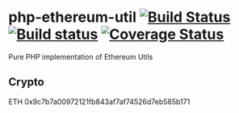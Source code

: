 # php-ethereum-util [![Build Status](https://travis-ci.org/kornrunner/php-ethereum-util.svg?branch=master)](https://travis-ci.org/kornrunner/php-ethereum-util) [![Build status](https://ci.appveyor.com/api/projects/status/d1qm90h668elbtc4/branch/master?svg=true)](https://ci.appveyor.com/project/kornrunner/php-ethereum-util/branch/master) [![Coverage Status](https://coveralls.io/repos/github/kornrunner/php-ethereum-util/badge.svg?branch=master)](https://coveralls.io/github/kornrunner/php-ethereum-util?branch=master)

Pure PHP implementation of Ethereum Utils

## Crypto

ETH 0x9c7b7a00972121fb843af7af74526d7eb585b171
